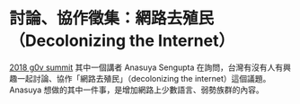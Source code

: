 討論、協作徵集：網路去殖民（Decolonizing the Internet）
=====

[2018 g0v summit](https://summit.g0v.tw/2018/) 其中一個講者 Anasuya Sengupta 在詢問，台灣有沒有人有興趣一起討論、協作「網路去殖民」（decolonizing the internet）這個議題。Anasuya 想做的其中一件事，是增加網路上少數語言、弱勢族群的內容。